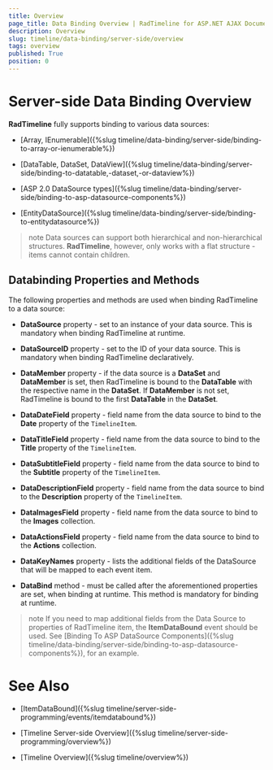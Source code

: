 ```yaml
---
title: Overview
page_title: Data Binding Overview | RadTimeline for ASP.NET AJAX Documentation
description: Overview
slug: timeline/data-binding/server-side/overview
tags: overview
published: True
position: 0
---
```


# Server-side Data Binding Overview

**RadTimeline** fully supports binding to various data sources:

* [Array, IEnumerable]({%slug timeline/data-binding/server-side/binding-to-array-or-ienumerable%})

* [DataTable, DataSet, DataView]({%slug timeline/data-binding/server-side/binding-to-datatable,-dataset,-or-dataview%})

* [ASP 2.0 DataSource types]({%slug timeline/data-binding/server-side/binding-to-asp-datasource-components%})

* [EntityDataSource]({%slug timeline/data-binding/server-side/binding-to-entitydatasource%})

>note Data sources can support both hierarchical and non-hierarchical structures. **RadTimeline**, however, only works with a flat structure - items cannot contain children.
>

## Databinding Properties and Methods

The following properties and methods are used when binding RadTimeline to a data source:

* **DataSource** property - set to an instance of your data source. This is mandatory when binding RadTimeline at runtime.

* **DataSourceID** property - set to the ID of your data source. This is mandatory when binding RadTimeline declaratively.

* **DataMember** property - if the data source is a **DataSet** and **DataMember** is set, then RadTimeline is bound to the **DataTable** with the respective name in the **DataSet**. If **DataMember** is not set, RadTimeline is bound to the first **DataTable** in the **DataSet**.

* **DataDateField** property - field name from the data source to bind to the **Date** property of the `TimelineItem`.

* **DataTitleField** property - field name from the data source to bind to the **Title** property of the `TimelineItem`.

* **DataSubtitleField** property - field name from the data source to bind to the **Subtitle** property of the `TimelineItem`.

* **DataDescriptionField** property - field name from the data source to bind to the **Description** property of the `TimelineItem`.

* **DataImagesField** property - field name from the data source to bind to the **Images** collection.

* **DataActionsField** property - field name from the data source to bind to the **Actions** collection.

* **DataKeyNames** property - lists the additional fields of the DataSource that will be mapped to each event item.

* **DataBind** method - must be called after the aforementioned properties are set, when binding at runtime. This method is mandatory for binding at runtime.

>note If you need to map additional fields from the Data Source to properties of RadTimeline item, the **ItemDataBound** event should be used. See [Binding To ASP DataSource Components]({%slug timeline/data-binding/server-side/binding-to-asp-datasource-components%}), for an example.
>


# See Also

 * [ItemDataBound]({%slug timeline/server-side-programming/events/itemdatabound%})
 
 * [Timeline Server-side Overview]({%slug timeline/server-side-programming/overview%})

 * [Timeline Overview]({%slug timeline/overview%})

